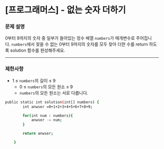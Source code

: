 # [프로그래머스] - 없는 숫자 더하기

### **문제 설명**

0부터 9까지의 숫자 중 일부가 들어있는 정수 배열 `numbers`가 매개변수로 주어집니다. `numbers`에서 찾을 수 없는 0부터 9까지의 숫자를 모두 찾아 더한 수를 return 하도록 solution 함수를 완성해주세요.

---

### 제한사항

- 1 ≤ `numbers`의 길이 ≤ 9
    - 0 ≤ `numbers`의 모든 원소 ≤ 9
    - `numbers`의 모든 원소는 서로 다릅니다.
    

```bash
public static int solution(int[] numbers) {
        int anwser =0+1+2+3+4+5+6+7+8+9;

        for(int num : numbers){
            anwser -= num;
        }

        return anwser;

    }
```